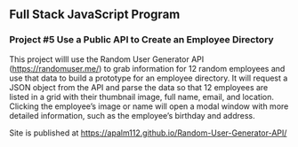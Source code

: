## Full Stack JavaScript Program

### Project #5 Use a Public API to Create an Employee Directory

This project willl use the Random User Generator API (https://randomuser.me/) to grab information for 12 random employees and use that data to build a prototype for an employee directory. It will request a JSON object from the API and parse the data so that 12 employees are listed in a grid with their thumbnail image, full name, email, and location. Clicking the employee’s image or name will open a modal window with more detailed information, such as the employee’s birthday and address.

Site is published at https://apalm112.github.io/Random-User-Generator-API/
